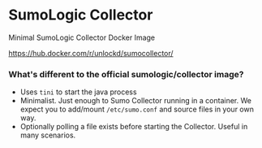 # SumoLogic Collector
Minimal SumoLogic Collector Docker Image

https://hub.docker.com/r/unlockd/sumocollector/

### What's different to the official sumologic/collector image?

- Uses `tini` to start the java process
- Minimalist. Just enough to Sumo Collector running in a container. We expect you to add/mount `/etc/sumo.conf` and source files in your own way.
- Optionally polling a file exists before starting the Collector. Useful in many scenarios.
